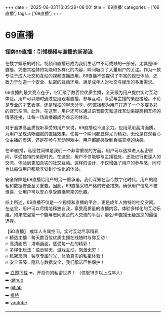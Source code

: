 +++
date = '2025-06-03T16:05:29+08:00'
title = '69直播'
categories = ['69直播']
tags = ['69直播']
+++

# 69直播

### 探索69直播：引领视频与直播的新潮流

在数字娱乐的时代，视频和直播已成为我们生活中不可或缺的一部分。尤其是69直播，凭借其独特的功能和多样化的内容，瞬间吸引了大量用户的关注。作为一款专注于成人社交和互动的视频直播应用，69直播不仅提供了丰富的视觉体验，还致力于创造一个安全、私密的互动环境，满足成年人对社交与娱乐的多重需求。

69直播的最大亮点在于，它汇聚了数百位优质主播，全天候为用户提供实时互动体验。用户可以随时通过应用观看直播，参与互动，享受与主播的亲密接触。不论是专业的才艺表演，还是轻松的聊天分享，69直播都为用户打造了一个多姿多彩的娱乐空间。此外，在这里，用户还可以通过语音聊天和游戏互动来提高相互间的情感连接，让每一场直播都成为难忘的体验。

对于追求高品质视听享受的用户来说，69直播也不遗余力。应用采用高清画质，为用户呈现清晰细腻的直播效果，使每一个瞬间都显得尤为精彩。无论是在观看心仪主播的表演，还是在参与互动游戏中，用户都能感受到身临其境的快感。

在69直播，私密性同样是我们一个非常重视的方面。用户可以选择进入私密房间，享受独特的亲密时光。在这里，用户不仅能够与主播独处，还能进行更深入的交流，体验到更加真实的社交互动。这样的设计，不仅增强了用户的参与感，同时也让每位用户都能享受到个性化的体验。

安全保障是69直播给用户的另一重承诺。我们深知在当今数字化时代，用户的隐私和数据安全至关重要。因此，69直播采取严格的安全措施，确保用户信息不被泄露，让用户可以安心享受直播带来的乐趣。

综上所述，69直播不仅是一个视频和直播的平台，更是成年人独特的社交空间。在这里，用户可以尽情地释放自我，享受高质量的直播内容，体验多样化的互动乐趣。如果您渴望一个能与志同道合的人交流的平台，那么69直播无疑是您的最佳选择。

【6D直播】
成年人专属空间，实时互动尽享精彩  
🔥 精选主播：每天数百位优质主播在线随时与你互动！  
🔥 高清画质：清晰画面，感受每一刻的精彩！  
🔥 多样化玩法：语音聊天、游戏互动，刺激无穷！  
🔥 私密房间：独享专属时光，体验真实的私密体验！  
🔥 安全保障：隐私与数据安全，我们承诺严格保护！  

➡️ [立即下载](https://down123.s3.ap-east-1.amazonaws.com/down/down.html?channelCode=blog) ⬅️，开启你的私密世界！ （仅限18岁以上成年人）  
➡️ [github](https://aldult-live.github.io/)  
➡️ [gitlab](https://seo-09598d.gitlab.io/)  
➡️ [推特](https://x.com/wegame33)  
➡️ [youtube](https://www.youtube.com/@6Dlive)  

---

